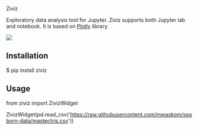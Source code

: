 Ziviz

Exploratory data analysis tool for Jupyter. Ziviz supports both Jupyter lab and notebook. It is based on [Plotly](https://plotly.com) library.


![](ziviz.gif)

Installation
------------
$ pip install ziviz

Usage
-----
from ziviz import ZivizWidget

ZivizWidget(pd.read_csv('https://raw.githubusercontent.com/mwaskom/seaborn-data/master/iris.csv'))


